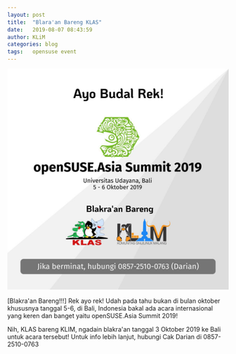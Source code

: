 ```yaml
---
layout: post
title:  "Blara'an Bareng KLAS"
date:   2019-08-07 08:43:59
author: KLiM
categories: blog
tags:	opensuse event
---
```


![Blara'an KLAS & KLiM](/assets/images/blaraan-klas-klim.jpg)

[Blakra'an Bareng!!!] Rek ayo rek! Udah pada tahu bukan di bulan oktober khususnya tanggal 5-6, di Bali, Indonesia bakal ada acara internasional yang keren dan banget yaitu openSUSE.Asia Summit 2019!

Nih, KLAS bareng KLIM, ngadain blakra'an tanggal 3 Oktober 2019 ke Bali untuk acara tersebut! Untuk info lebih lanjut, hubungi Cak Darian di 0857-2510-0763


